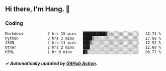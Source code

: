 ## Hi there, I'm Hang. 👋

### Coding

<!--START_SECTION:waka-->

```txt
Markdown           7 hrs 15 mins   ██████████▓░░░░░░░░░░░░░░   42.71 %
Python             3 hrs 3 mins    ████▒░░░░░░░░░░░░░░░░░░░░   17.98 %
JSON               2 hrs 11 mins   ███▒░░░░░░░░░░░░░░░░░░░░░   12.92 %
Other              2 hrs 2 mins    ███░░░░░░░░░░░░░░░░░░░░░░   12.00 %
HTML               1 hr 8 mins     █▓░░░░░░░░░░░░░░░░░░░░░░░   06.77 %
```

<!--END_SECTION:waka-->

##### ✓ Automatically updated by [GitHub Action](https://github.com/huhuhang/huhuhang/actions).
